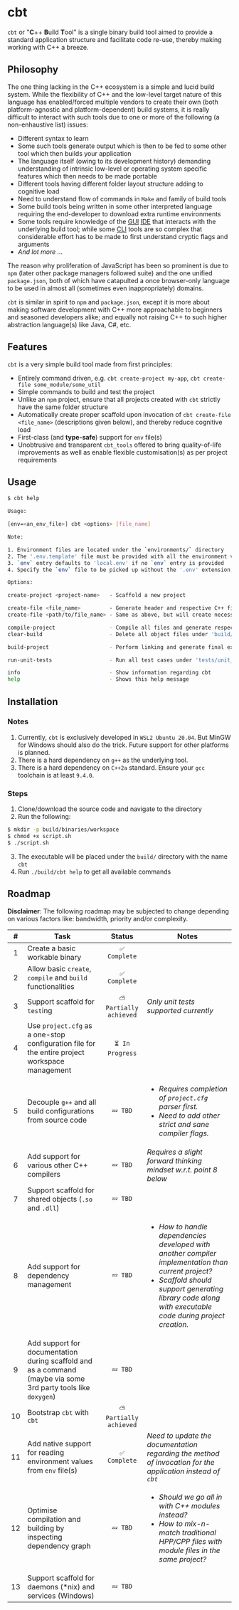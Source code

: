 # cbt

`cbt` or "**C**++ **B**uild **T**ool" is a single binary build tool aimed to provide a standard application structure and facilitate code re-use, thereby making working with C++ a breeze.

## Philosophy

The one thing lacking in the C++ ecosystem is a simple and lucid build system. While the flexibility of C++ and the low-level target nature of this language has enabled/forced multiple vendors to create their own (both platform-agnostic and platform-dependent) build systems, it is really difficult to interact with such tools due to one or more of the following (a non-enhaustive list) issues:

- Different syntax to learn
- Some such tools generate output which is then to be fed to some other tool which then builds your application
- The language itself (owing to its development history) demanding understanding of intrinsic low-level or operating system specific features which then needs to be made portable
- Different tools having different folder layout structure adding to cognitive load
- Need to understand flow of commands in `Make` and family of build tools
- Some build tools being written in some other interpreted language requiring the end-developer to download extra runtime environments
- Some tools require knowledge of the [GUI](## "Graphical User Interface") [IDE](## "Integrated Development Environment") that interacts with the underlying build tool; while some [CLI](## "Command Line Interface") tools are so complex that considerable effort has to be made to first understand cryptic flags and arguments
- _And lot more ..._

The reason why proliferation of JavaScript has been so prominent is due to `npm` (later other package managers followed suite) and the one unified `package.json`, both of which have catapulted a once browser-only language to be used in almost all (sometimes even inappropriately) domains.

`cbt` is similar in spirit to `npm` and `package.json`, except it is more about making software development with C++ more approachable to beginners and seasoned developers alike; and equally not raising C++ to such higher abstraction language(s) like Java, C#, etc.

## Features

`cbt` is a very simple build tool made from first principles:

- Entirely command driven, e.g. `cbt create-project my-app`, `cbt create-file some_module/some_util`
- Simple commands to build and test the project
- Unlike an `npm` project, ensure that all projects created with `cbt` strictly have the same folder structure
- Automatically create proper scaffold upon invocation of `cbt create-file <file_name>` (descriptions given below), and thereby reduce cognitive load
- First-class (and **type-safe**) support for `env` file(s)
- Unobtrusive and transparent `cbt_tools` offered to bring quality-of-life improvements as well as enable flexible customisation(s) as per project requirements

## Usage

```sh
$ cbt help

Usage:

[env=<an_env_file>] cbt <options> [file_name]

Note:

1. Environment files are located under the `environments/` directory
2. The '.env.template' file must be provided with all the environment values along with the necessary types
3. `env` entry defaults to 'local.env' if no `env` entry is provided
4. Specify the `env` file to be picked up without the '.env' extension, e.g. "env=production"

Options:

create-project <project-name>   - Scaffold a new project

create-file <file_name>         - Generate header and respective C++ files under 'headers/', 'src/' and 'test/' directories
create-file <path/to/file_name> - Same as above, but will create necessary sub-directories if required

compile-project                 - Compile all files and generate respective binaries under 'build/binaries/'
clear-build                     - Delete all object files under 'build/' directory

build-project                   - Perform linking and generate final executable under 'build/' (requires project compilation first)

run-unit-tests                  - Run all test cases under 'tests/unit_tests/' directory

info                            - Show information regarding cbt
help                            - Shows this help message
```

## Installation

### Notes

1. Currently, `cbt` is exclusively developed in `WSL2 Ubuntu 20.04`. But MinGW for Windows should also do the trick. Future support for other platforms is planned.
2. There is a hard dependency on `g++` as the underlying tool.
3. There is a hard dependency on `C++2a` standard. Ensure your `gcc` toolchain is at least `9.4.0`.

### Steps

1. Clone/download the source code and navigate to the directory
2. Run the following:
  ```sh
  $ mkdir -p build/binaries/workspace
  $ chmod +x script.sh
  $ ./script.sh
  ```
3. The executable will be placed under the `build/` directory with the name `cbt`
4. Run `./build/cbt help` to get all available commands

## Roadmap

**Disclaimer**: The following roadmap may be subjected to change depending on various factors like: bandwidth, priority and/or complexity.

| # | Task | Status | Notes |
|:-:|------|:------:|-------|
| 1 | Create a basic workable binary | `✅ Complete` ||
| 2 | Allow basic `create`, `compile` and `build` functionalities | `✅ Complete` ||
| 3 | Support scaffold for `test`ing | `⛅ Partially achieved` | _Only unit tests supported currently_ |
| 4 | Use `project.cfg` as a one-stop configuration file for the entire project workspace management | `⏳ In Progress` |
| 5 | Decouple `g++` and all build configurations from source code | `💤 TBD` | _<ul><li>Requires completion of `project.cfg` parser first.</li><li>Need to add other strict and sane compiler flags.</li></ul>_ |
| 6 | Add support for various other C++ compilers | `💤 TBD` | _Requires a slight forward thinking mindset w.r.t. point 8 below_ |
| 7 | Support scaffold for shared objects (`.so` and `.dll`) | `💤 TBD` ||
| 8 | Add support for dependency management | `💤 TBD` | _<ul><li>How to handle dependencies developed with another compiler implementation than current project?</li><li>Scaffold should support generating library code along with executable code during project creation.</li></ul>_ |
| 9 | Add support for documentation during scaffold and as a command (maybe via some 3rd party tools like `doxygen`) | `💤 TBD` ||
| 10 | Bootstrap `cbt` with `cbt` | `⛅ Partially achieved` ||
| 11 | Add native support for reading environment values from `env` file(s) | `✅ Complete` | _Need to update the documentation regarding the method of invocation for the application instead of `cbt`_ |
| 12 | Optimise compilation and building by inspecting dependency graph | `💤 TBD` | _<ul><li>Should we go all in with C++ modules instead?</li><li>How to mix-n-match traditional HPP/CPP files with module files in the same project?</li></ul>_ |
| 13 | Support scaffold for daemons (*nix) and services (Windows)  | `💤 TBD` ||
